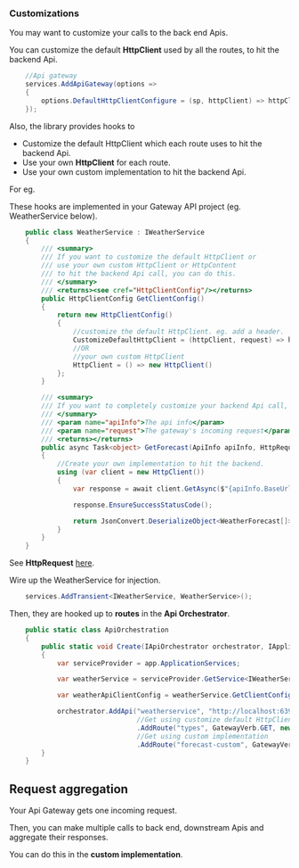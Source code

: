 ### Customizations

You may want to customize your calls to the back end Apis.

You can customize the default **HttpClient** used by all the routes, to hit the backend Api.

```C#
    //Api gateway
    services.AddApiGateway(options =>
    {
        options.DefaultHttpClientConfigure = (sp, httpClient) => httpClient.DefaultRequestHeaders.Add("My header", "My header value");
    });
```

Also, the library provides hooks to

*   Customize the default HttpClient which each route uses to hit the backend Api.
*	Use your own **HttpClient** for each route.
*	Use your own custom implementation to hit the backend Api.

For eg.

These hooks are implemented in your Gateway API project (eg. WeatherService below).

```C#
    public class WeatherService : IWeatherService
    {
        /// <summary>
        /// If you want to customize the default HttpClient or
        /// use your own custom HttpClient or HttpContent 
        /// to hit the backend Api call, you can do this.
        /// </summary>
        /// <returns><see cref="HttpClientConfig"/></returns>
        public HttpClientConfig GetClientConfig()
        {
            return new HttpClientConfig()
            {
                //customize the default HttpClient. eg. add a header.
                CustomizeDefaultHttpClient = (httpClient, request) => httpClient.DefaultRequestHeaders.Add("My header", "My header value"), 
                //OR
                //your own custom HttpClient
                HttpClient = () => new HttpClient()
            };
        }

        /// <summary>
        /// If you want to completely customize your backend Api call, you can do this
        /// </summary>
        /// <param name="apiInfo">The api info</param>
        /// <param name="request">The gateway's incoming request</param>
        /// <returns></returns>
        public async Task<object> GetForecast(ApiInfo apiInfo, HttpRequest request)
        {
            //Create your own implementation to hit the backend.
            using (var client = new HttpClient())
            {
                var response = await client.GetAsync($"{apiInfo.BaseUrl}weatherforecast/forecast");

                response.EnsureSuccessStatusCode();

                return JsonConvert.DeserializeObject<WeatherForecast[]>(await response.Content.ReadAsStringAsync());
            }
        }
    }
```

See **HttpRequest** [here](https://learn.microsoft.com/en-us/dotnet/api/microsoft.aspnetcore.http.httprequest?view=aspnetcore-6.0).

Wire up the WeatherService for injection.

```C#
	services.AddTransient<IWeatherService, WeatherService>();
```

Then, they are hooked up to **routes** in the **Api Orchestrator**.

```C#
    public static class ApiOrchestration
    {
        public static void Create(IApiOrchestrator orchestrator, IApplicationBuilder app)
        {
            var serviceProvider = app.ApplicationServices;

            var weatherService = serviceProvider.GetService<IWeatherService>();

            var weatherApiClientConfig = weatherService.GetClientConfig();

            orchestrator.AddApi("weatherservice", "http://localhost:63969/")                                
                                //Get using customize default HttpClient or your own custom HttpClient
                                .AddRoute("types", GatewayVerb.GET, new RouteInfo { Path = "weatherforecast/types", ResponseType = typeof(string[]), HttpClientConfig = weatherApiClientConfig })
                                //Get using custom implementation
                                .AddRoute("forecast-custom", GatewayVerb.GET, weatherService.GetForecast);
        }
    }
```


## Request aggregation

Your Api Gateway gets one incoming request.

Then, you can make multiple calls to back end, downstream Apis and aggregate their responses.

You can do this in the **custom implementation**.
